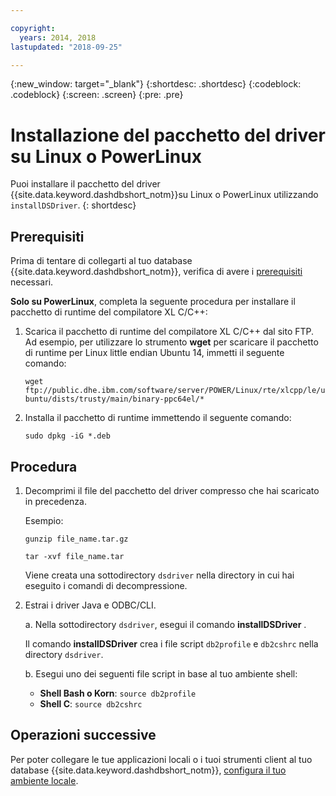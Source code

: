 ```yaml
---

copyright:
  years: 2014, 2018
lastupdated: "2018-09-25"

---
```


<!-- Attribute definitions --> 
{:new_window: target="_blank"}
{:shortdesc: .shortdesc}
{:codeblock: .codeblock}
{:screen: .screen}
{:pre: .pre}

# Installazione del pacchetto del driver su Linux o PowerLinux

Puoi installare il pacchetto del driver {{site.data.keyword.dashdbshort_notm}}su Linux o PowerLinux utilizzando `installDSDriver`.
{: shortdesc}

## Prerequisiti

Prima di tentare di collegarti al tuo database {{site.data.keyword.dashdbshort_notm}}, verifica di avere i [prerequisiti](connecting.html#prereqs) necessari.

<!-- Download the Db2 driver package for your operating system from the web console and install it. -->

**Solo su PowerLinux**, completa la seguente procedura per installare il pacchetto di runtime del compilatore XL C/C++:

1. Scarica il pacchetto di runtime del compilatore XL C/C++ dal sito FTP. Ad esempio, per utilizzare lo strumento **wget** per scaricare il pacchetto di runtime per Linux little endian Ubuntu 14, immetti il seguente comando: 

   `wget ftp://public.dhe.ibm.com/software/server/POWER/Linux/rte/xlcpp/le/ubuntu/dists/trusty/main/binary-ppc64el/*`
2. Installa il pacchetto di runtime immettendo il seguente comando:

   `sudo dpkg -iG *.deb` 

## Procedura

1. Decomprimi il file del pacchetto del driver compresso che hai scaricato in precedenza.

   Esempio: 

   `gunzip file_name.tar.gz`

   `tar -xvf file_name.tar`

    Viene creata una sottodirectory `dsdriver` nella directory in cui hai eseguito i comandi di decompressione.
2. Estrai i driver Java e ODBC/CLI.

   a. Nella sottodirectory `dsdriver`, esegui il comando **installDSDriver** .
   
   Il comando **installDSDriver** crea i file script `db2profile` e `db2cshrc` nella directory `dsdriver`.

   b. Esegui uno dei seguenti file script in base al tuo ambiente shell:

   - **Shell Bash o Korn**: `source db2profile`
   - **Shell C**: `source db2cshrc`

## Operazioni successive

Per poter collegare le tue applicazioni locali o i tuoi strumenti client al tuo database {{site.data.keyword.dashdbshort_notm}}, [configura il tuo ambiente locale](driver_pkg_cfg.html).   




